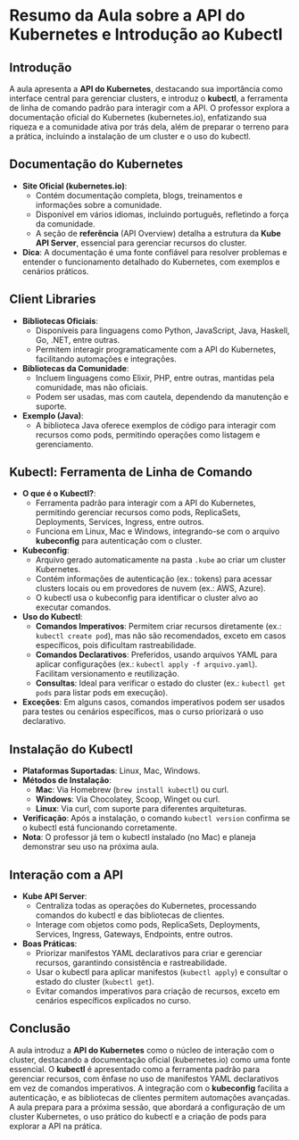 # Resumo da Aula sobre a API do Kubernetes e Introdução ao Kubectl

## Introdução
A aula apresenta a **API do Kubernetes**, destacando sua importância como interface central para gerenciar clusters, e introduz o **kubectl**, a ferramenta de linha de comando padrão para interagir com a API. O professor explora a documentação oficial do Kubernetes (kubernetes.io), enfatizando sua riqueza e a comunidade ativa por trás dela, além de preparar o terreno para a prática, incluindo a instalação de um cluster e o uso do kubectl.

## Documentação do Kubernetes
- **Site Oficial (kubernetes.io)**:
  - Contém documentação completa, blogs, treinamentos e informações sobre a comunidade.
  - Disponível em vários idiomas, incluindo português, refletindo a força da comunidade.
  - A seção de **referência** (API Overview) detalha a estrutura da **Kube API Server**, essencial para gerenciar recursos do cluster.
- **Dica**: A documentação é uma fonte confiável para resolver problemas e entender o funcionamento detalhado do Kubernetes, com exemplos e cenários práticos.

## Client Libraries
- **Bibliotecas Oficiais**:
  - Disponíveis para linguagens como Python, JavaScript, Java, Haskell, Go, .NET, entre outras.
  - Permitem interagir programaticamente com a API do Kubernetes, facilitando automações e integrações.
- **Bibliotecas da Comunidade**:
  - Incluem linguagens como Elixir, PHP, entre outras, mantidas pela comunidade, mas não oficiais.
  - Podem ser usadas, mas com cautela, dependendo da manutenção e suporte.
- **Exemplo (Java)**:
  - A biblioteca Java oferece exemplos de código para interagir com recursos como pods, permitindo operações como listagem e gerenciamento.

## Kubectl: Ferramenta de Linha de Comando
- **O que é o Kubectl?**:
  - Ferramenta padrão para interagir com a API do Kubernetes, permitindo gerenciar recursos como pods, ReplicaSets, Deployments, Services, Ingress, entre outros.
  - Funciona em Linux, Mac e Windows, integrando-se com o arquivo **kubeconfig** para autenticação com o cluster.
- **Kubeconfig**:
  - Arquivo gerado automaticamente na pasta `.kube` ao criar um cluster Kubernetes.
  - Contém informações de autenticação (ex.: tokens) para acessar clusters locais ou em provedores de nuvem (ex.: AWS, Azure).
  - O kubectl usa o kubeconfig para identificar o cluster alvo ao executar comandos.
- **Uso do Kubectl**:
  - **Comandos Imperativos**: Permitem criar recursos diretamente (ex.: `kubectl create pod`), mas não são recomendados, exceto em casos específicos, pois dificultam rastreabilidade.
  - **Comandos Declarativos**: Preferidos, usando arquivos YAML para aplicar configurações (ex.: `kubectl apply -f arquivo.yaml`). Facilitam versionamento e reutilização.
  - **Consultas**: Ideal para verificar o estado do cluster (ex.: `kubectl get pods` para listar pods em execução).
- **Exceções**: Em alguns casos, comandos imperativos podem ser usados para testes ou cenários específicos, mas o curso priorizará o uso declarativo.

## Instalação do Kubectl
- **Plataformas Suportadas**: Linux, Mac, Windows.
- **Métodos de Instalação**:
  - **Mac**: Via Homebrew (`brew install kubectl`) ou curl.
  - **Windows**: Via Chocolatey, Scoop, Winget ou curl.
  - **Linux**: Via curl, com suporte para diferentes arquiteturas.
- **Verificação**: Após a instalação, o comando `kubectl version` confirma se o kubectl está funcionando corretamente.
- **Nota**: O professor já tem o kubectl instalado (no Mac) e planeja demonstrar seu uso na próxima aula.

## Interação com a API
- **Kube API Server**:
  - Centraliza todas as operações do Kubernetes, processando comandos do kubectl e das bibliotecas de clientes.
  - Interage com objetos como pods, ReplicaSets, Deployments, Services, Ingress, Gateways, Endpoints, entre outros.
- **Boas Práticas**:
  - Priorizar manifestos YAML declarativos para criar e gerenciar recursos, garantindo consistência e rastreabilidade.
  - Usar o kubectl para aplicar manifestos (`kubectl apply`) e consultar o estado do cluster (`kubectl get`).
  - Evitar comandos imperativos para criação de recursos, exceto em cenários específicos explicados no curso.

## Conclusão
A aula introduz a **API do Kubernetes** como o núcleo de interação com o cluster, destacando a documentação oficial (kubernetes.io) como uma fonte essencial. O **kubectl** é apresentado como a ferramenta padrão para gerenciar recursos, com ênfase no uso de manifestos YAML declarativos em vez de comandos imperativos. A integração com o **kubeconfig** facilita a autenticação, e as bibliotecas de clientes permitem automações avançadas. A aula prepara para a próxima sessão, que abordará a configuração de um cluster Kubernetes, o uso prático do kubectl e a criação de pods para explorar a API na prática.